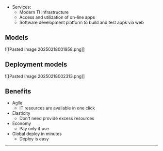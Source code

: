 - Services:
	- Modern TI infrastructure
	- Access and utilization of on-line apps
	- Software development platform to build and test apps via web

## Models

![[Pasted image 20250218001958.png]]

## Deployment models

![[Pasted image 20250218002313.png]]

## Benefits

- Agile
	- IT resources are available in one click
- Elasticity
	- Don't need provide excess resources
- Economy
	- Pay only if use
- Global deploy in minutes
	- Deploy is easy

---